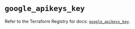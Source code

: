 # `google_apikeys_key`

Refer to the Terraform Registry for docs: [`google_apikeys_key`](https://registry.terraform.io/providers/hashicorp/google/6.15.0/docs/resources/apikeys_key).

